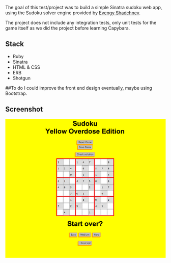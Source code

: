 The goal of this test/project was to build a simple Sinatra sudoku web app, using the Sudoku solver engine provided by [Evengy Shadchnev](https://github.com/shadchnev).

The project does not include any integration tests, only unit tests for the game itself as we did the project before learning Capybara.

## Stack

* Ruby
* Sinatra
* HTML & CSS
* ERB
* Shotgun

##To do
I could improve the front end design eventually, maybe using Bootstrap.

## Screenshot
![](/public/Sudoku.png)
